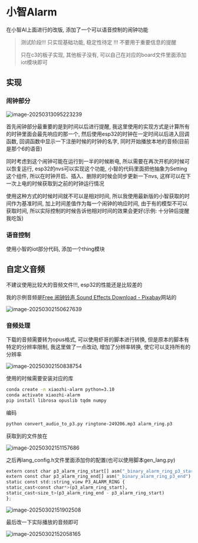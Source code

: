 # 小智Alarm

在小智AI上面进行的改版, 添加了一个可以语音控制的闹钟功能

> 测试阶段!!! 只实现基础功能, 稳定性待定 !!! 不要用于重要信息的提醒
>
> 只在c3的板子实现, 其他板子没有, 可以自己在对应的board文件里面添加iot模块即可

## 实现

### 闹钟部分

![image-20250313095223239](https://picture-01-1316374204.cos.ap-beijing.myqcloud.com/lenovo-picture/202503130952377.png)

首先闹钟部分最重要的是到时间以后进行提醒, 我这里使用的实现方式是计算所有的时钟里面会最先响应的那一个, 然后使用esp32的时钟在一定时间以后进入回调函数, 回调函数中显示一下注册时候的时钟的名字, 同时开始播放本地的音频(目前是那个6的语音)

同时考虑到这个闹钟可能在运行到一半的时候断电, 所以需要在再次开机的时候可以恢复运行, esp32的nvs可以实现这个功能, 小智的代码里面把他抽象为Setting这个组件, 所以在时钟开启、插入、删除的时候会同步更新一下nvs, 这样可以在下一次上电的时候获取到之前的时钟运行情况

使用这种方式的时候时间就不可以是相对时间, 所以我使用最新版的小智获取的时间作为基准时间, 加上时间差值作为每一个闹钟的响应时间, 由于有的模型不可以获取时间, 所以实际控制的时候告诉他相对时间的效果会更好(示例: 十分钟后提醒我吃饭)

### 语音控制

使用小智的iot部分代码, 添加一个thing模块

## 自定义音频

不建议使用比较大的音频文件!!!, esp32的性能还是比较差的

我的示例音频是[Free 闹钟铃声 Sound Effects Download - Pixabay](https://pixabay.com/zh/sound-effects/search/闹钟铃声/)网站的

![image-20250302150627639](https://picture-01-1316374204.cos.ap-beijing.myqcloud.com/lenovo-picture/202503021506028.png)

### 音频处理

下载的音频需要转为opus格式, 可以使用虾哥的脚本进行转换, 但是原本的脚本有特定的分辨率限制, 我这里做了一点改动, 增加了分辨率转换, 使它可以支持所有的分辨率

![image-20250302150838754](https://picture-01-1316374204.cos.ap-beijing.myqcloud.com/lenovo-picture/202503021508841.png)

使用的时候需要安装对应的库

```bash
conda create -n xiaozhi-alarm python=3.10
conda activate xiaozhi-alarm
pip install librosa opuslib tqdm numpy
```

编码

```bash
python convert_audio_to_p3.py ringtone-249206.mp3 alarm_ring.p3
```

获取到的文件放在

![image-20250302151157686](https://picture-01-1316374204.cos.ap-beijing.myqcloud.com/lenovo-picture/202503021511760.png)

之后再lang_config.h文件里面添加你的配置(也可以使用脚本gen_lang.py)

```python
extern const char p3_alarm_ring_start[] asm("_binary_alarm_ring_p3_start");
extern const char p3_alarm_ring_end[] asm("_binary_alarm_ring_p3_end");
static const std::string_view P3_ALARM_RING {
static_cast<const char*>(p3_alarm_ring_start),
static_cast<size_t>(p3_alarm_ring_end - p3_alarm_ring_start)
};
```

![image-20250302151902508](https://picture-01-1316374204.cos.ap-beijing.myqcloud.com/lenovo-picture/202503021519584.png)

最后改一下实际播放的音频即可

![image-20250302152058165](https://picture-01-1316374204.cos.ap-beijing.myqcloud.com/lenovo-picture/202503021520348.png)
